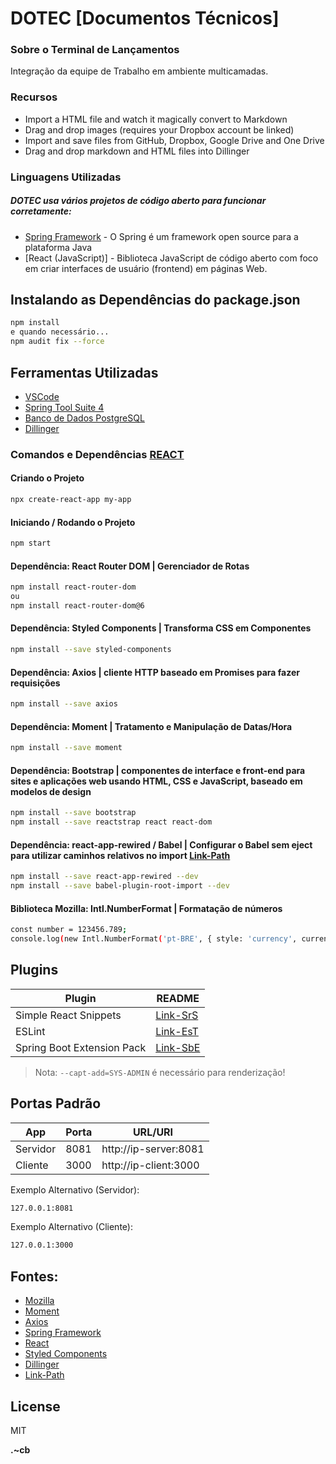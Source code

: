 # DOTEC [Documentos Técnicos]

### Sobre o Terminal de Lançamentos
Integração da equipe de Trabalho em ambiente multicamadas.

### Recursos
- Import a HTML file and watch it magically convert to Markdown
- Drag and drop images (requires your Dropbox account be linked)
- Import and save files from GitHub, Dropbox, Google Drive and One Drive
- Drag and drop markdown and HTML files into Dillinger

### Linguagens Utilizadas
##### DOTEC usa vários projetos de código aberto para funcionar corretamente:
- [Spring Framework] - O Spring é um framework open source para a plataforma Java
- [React (JavaScript)] - Biblioteca JavaScript de código aberto com foco em criar interfaces de usuário (frontend) em páginas Web.

## Instalando as Dependências do package.json
```sh
npm install
e quando necessário...
npm audit fix --force
```

## Ferramentas Utilizadas
- [VSCode]
- [Spring Tool Suite 4]
- [Banco de Dados PostgreSQL]
- [Dillinger]

### Comandos e Dependências [REACT]
#### Criando o Projeto
```sh
npx create-react-app my-app
```
#### Iniciando / Rodando o Projeto
```sh
npm start
```
#### Dependência: React Router DOM | Gerenciador de Rotas
```sh
npm install react-router-dom
ou
npm install react-router-dom@6
```

#### Dependência: Styled Components | Transforma CSS em Componentes
```sh
npm install --save styled-components
```

#### Dependência: Axios | cliente HTTP baseado em Promises para fazer requisições
```sh
npm install --save axios
```

#### Dependência: Moment | Tratamento e Manipulação de Datas/Hora
```sh
npm install --save moment
```

#### Dependência: Bootstrap | componentes de interface e front-end para sites e aplicações web usando HTML, CSS e JavaScript, baseado em modelos de design
```sh
npm install --save bootstrap
npm install --save reactstrap react react-dom
```

#### Dependência: react-app-rewired / Babel | Configurar o Babel sem eject para utilizar caminhos relativos no import [Link-Path]
```sh
npm install --save react-app-rewired --dev
npm install --save babel-plugin-root-import --dev
```

#### Biblioteca Mozilla: Intl.NumberFormat | Formatação de números
```sh
const number = 123456.789;
console.log(new Intl.NumberFormat('pt-BRE', { style: 'currency', currency: 'BRL' }).format(number));
```

## Plugins
| Plugin | README |
| ------ | ------ |
| Simple React Snippets | [Link-SrS] |
| ESLint | [Link-EsT] |
| Spring Boot Extension Pack | [Link-SbE] |

> Nota: `--capt-add=SYS-ADMIN` é necessário para renderização!

## Portas Padrão
| App | Porta | URL/URI | 
| ------ | ------ | ------ |
| Servidor | 8081 | http://ip-server:8081 |
| Cliente | 3000 | http://ip-client:3000 |

Exemplo Alternativo (Servidor):
```sh
127.0.0.1:8081
```
Exemplo Alternativo (Cliente):
```sh
127.0.0.1:3000
```

## Fontes:
- [Mozilla]
- [Moment]
- [Axios]
- [Spring Framework]
- [React]
- [Styled Components]
- [Dillinger]
- [Link-Path]

## License
MIT

**.~cb**

[//]: # (Estes são links de referência usados no corpo desta nota e são removidos quando o processador de remarcação faz seu trabalho. Não há necessidade de formatar corretamente porque não deve ser visto. http://stackoverflow.com/questions/4823468/store-comments-in-markdown-syntax)

   [Mozilla]: <https://developer.mozilla.org/pt-BR/docs/Web/JavaScript/Reference/Global_Objects/Intl/NumberFormat>
   [Moment]: <https://momentjs.com/>
   [Axios]: <https://axios-http.com/docs/intro>
   [Spring Framework]: <https://spring.io/why-spring>
   [React]: <https://pt-br.reactjs.org/>
   [Styled Components]: <https://styled-components.com/docs>
   
   [VSCode]: <https://code.visualstudio.com/>
   [Spring Tool Suite 4]: <https://spring.io/>
   [Banco de Dados PostgreSQL]: <https://www.postgresql.org/>
   [Dillinger]: <https://dillinger.io/>
   
   [git-repo-url]: <https://github.com/solucaoerp/ReactLaboratory.git>
   
   [git-repo-dev]: <https://github.com/solucaoerp>
   
   [Link-SrS]: <https://marketplace.visualstudio.com/items?itemName=burkeholland.simple-react-snippets>
   [Link-EsT]: <https://marketplace.visualstudio.com/items?itemName=dbaeumer.vscode-eslint>
   [Link-SbE]: <https://marketplace.visualstudio.com/items?itemName=Pivotal.vscode-boot-dev-pack>

   [Link-Path]: <https://youtu.be/lAV1-19hHqw>